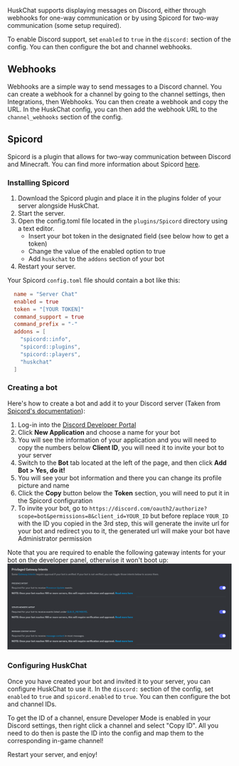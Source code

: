 HuskChat supports displaying messages on Discord, either through webhooks for one-way communication or by using Spicord for two-way communication (some setup required).

To enable Discord support, set `enabled` to `true` in the `discord:` section of the config. You can then configure the bot and channel webhooks.

## Webhooks
Webhooks are a simple way to send messages to a Discord channel. You can create a webhook for a channel by going to the channel settings, then Integrations, then Webhooks. You can then create a webhook and copy the URL. In the HuskChat config, you can then add the webhook URL to the `channel_webhooks` section of the config.

## Spicord
Spicord is a plugin that allows for two-way communication between Discord and Minecraft. You can find more information about Spicord [here](https://www.spigotmc.org/resources/spicord.64918/).

### Installing Spicord
1. Download the Spicord plugin and place it in the plugins folder of your server alongside HuskChat.
2. Start the server.
3. Open the config.toml file located in the `plugins/Spicord` directory using a text editor.
   * Insert your bot token in the designated field (see below how to get a token)
   * Change the value of the enabled option to true
   * Add `huskchat` to the `addons` section of your bot
4. Restart your server.

Your Spicord `config.toml` file should contain a bot like this:
```toml
  name = "Server Chat"
  enabled = true
  token = "[YOUR TOKEN]"
  command_support = true
  command_prefix = "-"
  addons = [
    "spicord::info",
    "spicord::plugins",
    "spicord::players",
    "huskchat"
  ]
```

### Creating a bot
Here's how to create a bot and add it to your Discord server (Taken from [Spicord's documentation](https://github.com/Spicord/Spicord/blob/v5/tutorial/CREATE-A-BOT.md)):

1. Log-in into the [Discord Developer Portal](https://discord.com/developers/applications)
2. Click **New Application** and choose a name for your bot
3. You will see the information of your application and you will need to copy the numbers below **Client ID**, you will need it to invite your bot to your server
4. Switch to the **Bot** tab located at the left of the page, and then click **Add Bot > Yes, do it!**
5. You will see your bot information and there you can change its profile picture and name
6. Click the **Copy** button below the **Token** section, you will need to put it in the Spicord configuration
7. To invite your bot, go to `https://discord.com/oauth2/authorize?scope=bot&permissions=8&client_id=YOUR_ID` but before replace `YOUR_ID` with the ID you copied in the 3rd step, this will generate the invite url for your bot and redirect you to it, the generated url will make your bot have Administrator permission

Note that you are required to enable the following gateway intents for your bot on the developer panel, otherwise it won't boot up:
![Gateway intents](https://raw.githubusercontent.com/WiIIiam278/HuskChat/master/images/spicord-bot-intents.png)

### Configuring HuskChat
Once you have created your bot and invited it to your server, you can configure HuskChat to use it. In the `discord:` section of the config, set `enabled` to `true` and `spicord.enabled` to `true`. You can then configure the bot and channel IDs. 

To get the ID of a channel, ensure Developer Mode is enabled in your Discord settings, then right click a channel and select "Copy ID". All you need to do then is paste the ID into the config and map them to the corresponding in-game channel!

Restart your server, and enjoy!
